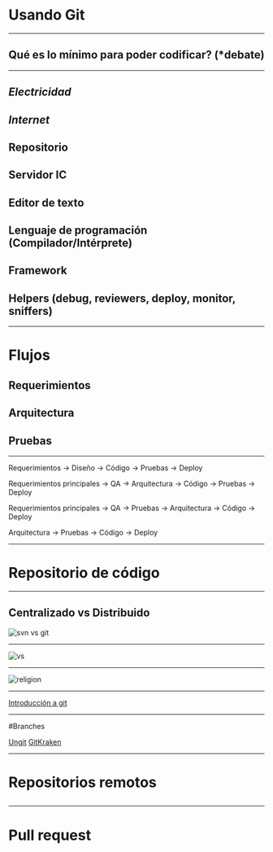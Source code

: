 # Usando Git

---

## Qué es lo mínimo para poder codificar? (*debate)

---

## *Electricidad*
## *Internet*
## Repositorio
## Servidor IC
## Editor de texto
## Lenguaje de programación (Compilador/Intérprete)
## Framework
## Helpers (debug, reviewers, deploy, monitor, sniffers)

---

# Flujos
## Requerimientos
## Arquitectura
## Pruebas

---

Requerimientos -> Diseño -> Código -> Pruebas -> Deploy

Requerimientos principales -> QA -> Arquitectura -> Código -> Pruebas -> Deploy

Requerimientos principales -> QA -> Pruebas -> Arquitectura -> Código -> Deploy

Arquitectura -> Pruebas -> Código -> Deploy

---

# Repositorio de código

---

## Centralizado vs Distribuido

![svn vs git](http://www.gcharmae.com/images/svnvsgit.png)

---

![vs](https://www.git-tower.com/learn/content/01-git/01-ebook/en/01-command-line/07-appendix/03-from-subversion-to-git/centralized-vs-distributed.png)

---
![religion](http://chrispebble.com/posts/11/git-religion.jpg)

---

[Introducción a git](https://www.gitbook.com/book/carloscarcamo/git-intro/details)

---

#Branches

[Ungit](https://github.com/FredrikNoren/ungit)
[GitKraken](https://www.gitkraken.com/)

---

# Repositorios remotos
##
---

# Pull request


